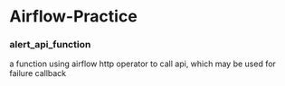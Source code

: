 # Airflow-Practice

### alert_api_function
a function using airflow http operator to call api, which may be used for failure callback
